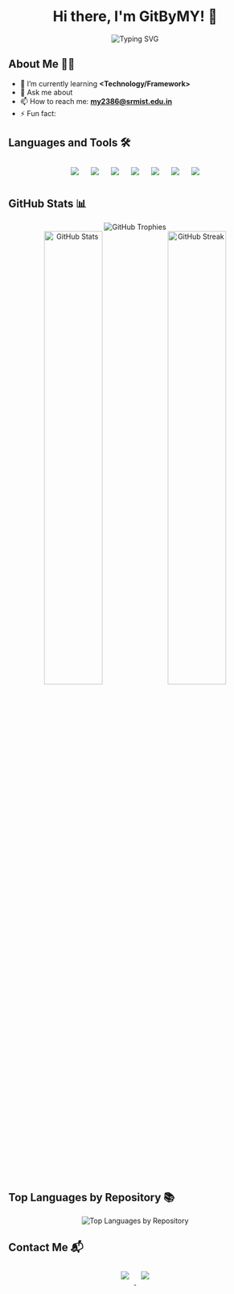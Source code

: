 <!-- Header -->
<h1 align="center">Hi there, I'm GitByMY! 👋</h1>

<!-- Introduction -->
<p align="center">
  <img src="https://readme-typing-svg.herokuapp.com?font=Fira+Code&color=4A90E2&size=24&center=true&vCenter=true&width=500&lines=Welcome+to+my+GitHub+Profile!;I'm+a+Full-Stack+Developer;I+love+coding+and+open+source!" alt="Typing SVG" />
</p>

<!-- About Me -->
## About Me 🧑‍💻

- 🌱 I’m currently learning **<Technology/Framework>**
- 💬 Ask me about **<Your Expertise>**
- 📫 How to reach me: **my2386@srmist.edu.in**
- ⚡ Fun fact: **<Interesting Fact About You>**

<!-- Languages and Tools -->
## Languages and Tools 🛠️

<p align="center">
  <img src="https://img.icons8.com/color/48/000000/python.png" style="margin: 10px;"/>
  <img src="https://img.icons8.com/color/48/000000/c-programming.png" style="margin: 10px;"/>
  <img src="https://img.icons8.com/color/48/000000/c-plus-plus-logo.png" style="margin: 10px;"/>
  <img src="https://img.icons8.com/plasticine/48/000000/bash.png" style="margin: 10px;"/>
  <img src="https://img.icons8.com/color/48/ffffff/heroku.png" style="margin: 10px;"/>
  <img src="https://img.icons8.com/color/48/000000/kali-linux.png" style="margin: 10px;"/>
  <img src="https://img.icons8.com/color/48/000000/java-coffee-cup-logo.png" style="margin: 10px;"/>
</p>

<!-- GitHub Stats -->
## GitHub Stats 📊

<div align="center">
  <!-- GitHub Profile Trophy -->
  <img src="https://github-profile-trophy.vercel.app/?username=GitByMY&theme=blue-green&no-frame=true&row=1&column=6" alt="GitHub Trophies" />
</div>

<div align="center">
  <!-- GitHub Stats -->
  <img src="https://github-readme-stats.vercel.app/api?username=GitByMY&show_icons=true&theme=blue-green" alt="GitHub Stats" width="48%" />
  <!-- GitHub Streak Stats -->
  <img src="https://github-readme-streak-stats.herokuapp.com/?user=GitByMY&theme=blue-green" alt="GitHub Streak" width="48%" />
</div>

<!-- Top Languages by Repository -->
## Top Languages by Repository 📚

<p align="center">
  <img src="https://github-readme-stats.vercel.app/api/top-langs/?username=GitByMY&layout=compact&theme=blue-green" alt="Top Languages by Repository" />
</p>

<!-- Contact Me -->
## Contact Me 📬

<p align="center">
  <a href="https://www.linkedin.com/in/manmohanyadav777/" target="_blank">
    <img src="https://img.icons8.com/color/48/000000/linkedin.png" style="margin: 10px;"/>
  </a>
  <a href="mailto:my2386@srmist.edu.in" target="_blank">
    <img src="https://img.icons8.com/color/48/000000/gmail.png" style="margin: 10px;"/>
  </a>
</p>
